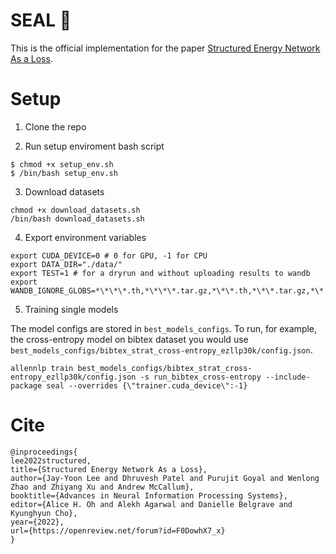 #  SEAL 🦭

This is the official implementation for the paper [Structured Energy Network As a Loss](https://openreview.net/pdf?id=F0DowhX7_x).


# Setup

1. Clone the repo

2. Run setup enviroment bash script

```
$ chmod +x setup_env.sh
$ /bin/bash setup_env.sh
```


3. Download datasets

```
chmod +x download_datasets.sh
/bin/bash download_datasets.sh
```

4. Export environment variables

```
export CUDA_DEVICE=0 # 0 for GPU, -1 for CPU
export DATA_DIR="./data/"
export TEST=1 # for a dryrun and without uploading results to wandb
export WANDB_IGNORE_GLOBS=*\*\*\*.th,*\*\*\*.tar.gz,*\*\*.th,*\*\*.tar.gz,*\*.th,*\*.tar.gz,*.tar.gz,*.th
```

5. Training single models

The model configs are stored in `best_models_configs`. To run, for example, the cross-entropy model on bibtex dataset you would use `best_models_configs/bibtex_strat_cross-entropy_ezllp30k/config.json`. 


```
allennlp train best_models_configs/bibtex_strat_cross-entropy_ezllp30k/config.json -s run_bibtex_cross-entropy --include-package seal --overrides {\"trainer.cuda_device\":-1}
```


# Cite

```
@inproceedings{
lee2022structured,
title={Structured Energy Network As a Loss},
author={Jay-Yoon Lee and Dhruvesh Patel and Purujit Goyal and Wenlong Zhao and Zhiyang Xu and Andrew McCallum},
booktitle={Advances in Neural Information Processing Systems},
editor={Alice H. Oh and Alekh Agarwal and Danielle Belgrave and Kyunghyun Cho},
year={2022},
url={https://openreview.net/forum?id=F0DowhX7_x}
}
```